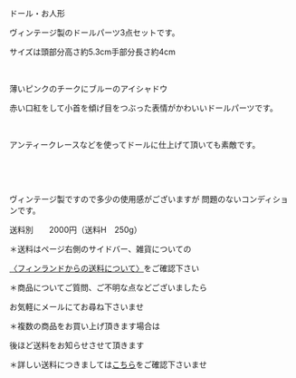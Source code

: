 <link rel="stylesheet" type="text/css" href="/assets/css/styles.css">

ドール・お人形

ヴィンテージ製のドールパーツ3点セットです。

サイズは頭部分高さ約5.3cm手部分長さ約4cm

<img alt="" src="http://blog.cnobi.jp/v1/blog/user/71e35865e9e62f3f9d70420d6124d2ab/1423654322"/>  

薄いピンクのチークにブルーのアイシャドウ

赤い口紅をして小首を傾げ目をつぶった表情がかわいいドールパーツです。

<img alt="" src="http://blog.cnobi.jp/v1/blog/user/71e35865e9e62f3f9d70420d6124d2ab/1423654323"/>  

アンティークレースなどを使ってドールに仕上げて頂いても素敵です。

<img alt="" src="http://blog.cnobi.jp/v1/blog/user/71e35865e9e62f3f9d70420d6124d2ab/1423654324"/>  

<img alt="" src="http://blog.cnobi.jp/v1/blog/user/71e35865e9e62f3f9d70420d6124d2ab/1423654325"/>  

ヴィンテージ製ですので多少の使用感がございますが
問題のないコンディションです。

送料別　　2000円（送料H　250g）

＊送料はページ右側のサイドバー、雑貨についての

[〈フィンランドからの送料について〉](https://dkzakka.github.io/2005/03/31/雑貨について.html)をご確認下さい

＊商品についてご質問、ご不明な点などございましたら

お気軽にメールにてお尋ね下さいませ

＊複数の商品をお買い上げ頂きます場合は 

後ほど送料をお知らせさせて頂きます

＊詳しい送料につきましては[こちら](http://dkzakka.blog.shinobi.jp/Entry/3385/)をご確認下さいませ